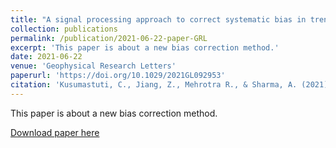 ```yaml
---
title: "A signal processing approach to correct systematic bias in trend and variability in climate model simulations"
collection: publications
permalink: /publication/2021-06-22-paper-GRL
excerpt: 'This paper is about a new bias correction method.'
date: 2021-06-22
venue: 'Geophysical Research Letters'
paperurl: 'https://doi.org/10.1029/2021GL092953'
citation: 'Kusumastuti, C., Jiang, Z., Mehrotra R., & Sharma, A. (2021). A signal processing approach to correct systematic bias in trend and variability in climate model simulations." <i>Geophysical Research Letters</i>. 2021GL092953.'
---
```

This paper is about a new bias correction method.

[Download paper here](http://zejiang-unsw.github.io/files/Jiang-GRL-2021.pdf)


